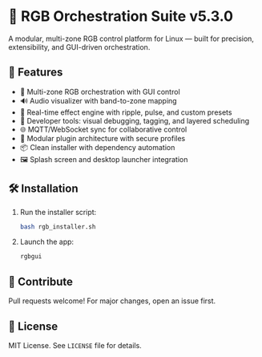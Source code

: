 # 🌈 RGB Orchestration Suite v5.3.0

A modular, multi-zone RGB control platform for Linux — built for precision, extensibility, and GUI-driven orchestration.

## 🚀 Features
- 🎨 Multi-zone RGB orchestration with GUI control
- 🔊 Audio visualizer with band-to-zone mapping
- 🧠 Real-time effect engine with ripple, pulse, and custom presets
- 🧪 Developer tools: visual debugging, tagging, and layered scheduling
- 🌐 MQTT/WebSocket sync for collaborative control
- 🧰 Modular plugin architecture with secure profiles
- 📦 Clean installer with dependency automation
- 🖼️ Splash screen and desktop launcher integration

## 🛠️ Installation
1. Run the installer script:
   ```bash
   bash rgb_installer.sh
   ```

2. Launch the app:
   ```bash
   rgbgui
   ```

## 📣 Contribute
Pull requests welcome! For major changes, open an issue first.

## 📜 License
MIT License. See `LICENSE` file for details.
